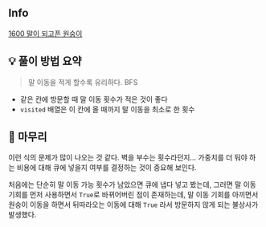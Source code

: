 ## Info
[1600 말이 되고픈 원숭이](https://www.acmicpc.net/problem/1600)

## 💡 풀이 방법 요약
> 말 이동을 적게 할수록 유리하다. BFS

- 같은 칸에 방문할 때 말 이동 횟수가 적은 것이 좋다
- `visited` 배열은 이 칸에 올 때까지 말 이동을 최소로 한 횟수

## 🙂 마무리
이런 식의 문제가 많이 나오는 것 같다. 벽을 부수는 횟수라던지... 가중치를 더 둬야 하는 비용에 대해 큐에 넣을지 여부를 결정하는 것이 중요해 보인다.

처음에는 단순히 말 이동 가능 횟수가 남았으면 큐에 냅다 넣고 봤는데, 그러면 말 이동 기회를 먼저 사용하면서 `True`로 바뀌어버린 점이 존재하는데, 말 이동 기회를 아끼면서 원숭이 이동을 하면서 뒤따라오는 이동에 대해 `True` 라서 방문하지 않게 되는 불상사가 발생했다.